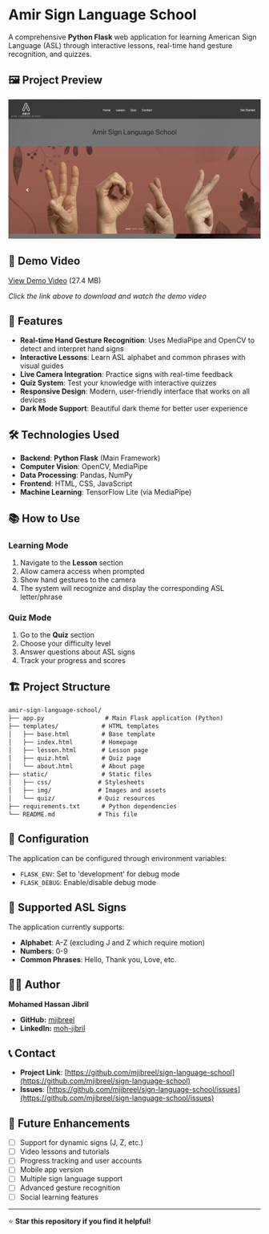 # Amir Sign Language School

A comprehensive **Python Flask** web application for learning American Sign Language (ASL) through interactive lessons, real-time hand gesture recognition, and quizzes.

## 🖼️ Project Preview

![Amir Sign Language School](home.png)

## 🎥 Demo Video

[View Demo Video](home.mp4) (27.4 MB)

*Click the link above to download and watch the demo video*

## 🚀 Features

- **Real-time Hand Gesture Recognition**: Uses MediaPipe and OpenCV to detect and interpret hand signs
- **Interactive Lessons**: Learn ASL alphabet and common phrases with visual guides
- **Live Camera Integration**: Practice signs with real-time feedback
- **Quiz System**: Test your knowledge with interactive quizzes
- **Responsive Design**: Modern, user-friendly interface that works on all devices
- **Dark Mode Support**: Beautiful dark theme for better user experience

## 🛠️ Technologies Used

- **Backend**: **Python Flask** (Main Framework)
- **Computer Vision**: OpenCV, MediaPipe
- **Data Processing**: Pandas, NumPy
- **Frontend**: HTML, CSS, JavaScript
- **Machine Learning**: TensorFlow Lite (via MediaPipe)




## 📚 How to Use

### Learning Mode
1. Navigate to the **Lesson** section
2. Allow camera access when prompted
3. Show hand gestures to the camera
4. The system will recognize and display the corresponding ASL letter/phrase

### Quiz Mode
1. Go to the **Quiz** section
2. Choose your difficulty level
3. Answer questions about ASL signs
4. Track your progress and scores

## 🏗️ Project Structure

```
amir-sign-language-school/
├── app.py                 # Main Flask application (Python)
├── templates/            # HTML templates
│   ├── base.html         # Base template
│   ├── index.html        # Homepage
│   ├── lesson.html       # Lesson page
│   ├── quiz.html         # Quiz page
│   └── about.html        # About page
├── static/               # Static files
│   ├── css/             # Stylesheets
│   ├── img/             # Images and assets
│   └── quiz/            # Quiz resources
├── requirements.txt      # Python dependencies
└── README.md            # This file
```

## 🔧 Configuration

The application can be configured through environment variables:

- `FLASK_ENV`: Set to 'development' for debug mode
- `FLASK_DEBUG`: Enable/disable debug mode

## 📱 Supported ASL Signs

The application currently supports:
- **Alphabet**: A-Z (excluding J and Z which require motion)
- **Numbers**: 0-9
- **Common Phrases**: Hello, Thank you, Love, etc.




## 👨‍💻 Author

**Mohamed Hassan Jibril**
- **GitHub:** [mjibreel](https://github.com/mjibreel)
- **LinkedIn:** [moh-jibril](https://www.linkedin.com/in/moh-jibril)

## 📞 Contact

- **Project Link**: [https://github.com/mjibreel/sign-language-school](https://github.com/mjibreel/sign-language-school)
- **Issues**: [https://github.com/mjibreel/sign-language-school/issues](https://github.com/mjibreel/sign-language-school/issues)

## 🎯 Future Enhancements

- [ ] Support for dynamic signs (J, Z, etc.)
- [ ] Video lessons and tutorials
- [ ] Progress tracking and user accounts
- [ ] Mobile app version
- [ ] Multiple sign language support
- [ ] Advanced gesture recognition
- [ ] Social learning features

---

⭐ **Star this repository if you find it helpful!**

